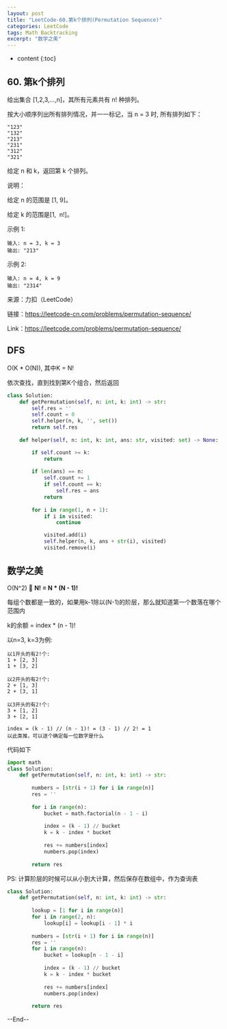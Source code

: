 ```yaml
---
layout: post
title: "LeetCode-60.第k个排列(Permutation Sequence)"
categories: LeetCode
tags: Math Backtracking
excerpt: "数学之美"
---
```


* content
{:toc}

## 60. 第k个排列

给出集合 [1,2,3,…,n]，其所有元素共有 n! 种排列。

按大小顺序列出所有排列情况，并一一标记，当 n = 3 时, 所有排列如下：

```
"123"
"132"
"213"
"231"
"312"
"321"
```

给定 n 和 k，返回第 k 个排列。

说明：

给定 n 的范围是 [1, 9]。

给定 k 的范围是[1,  n!]。

示例 1:

```
输入: n = 3, k = 3
输出: "213"
```

示例 2:

```
输入: n = 4, k = 9
输出: "2314"
```

来源：力扣（LeetCode）

链接：https://leetcode-cn.com/problems/permutation-sequence/

Link：https://leetcode.com/problems/permutation-sequence/

## DFS

O(K * O(N)), 其中K = N!

依次查找，直到找到第K个组合，然后返回

```python
class Solution:
    def getPermutation(self, n: int, k: int) -> str:
        self.res = ''
        self.count = 0
        self.helper(n, k, '', set())
        return self.res
        
    def helper(self, n: int, k: int, ans: str, visited: set) -> None:

        if self.count >= k:
            return
        
        if len(ans) == n:
            self.count += 1
            if self.count == k:
                self.res = ans
            return
        
        for i in range(1, n + 1):
            if i in visited:
                continue

            visited.add(i)
            self.helper(n, k, ans + str(i), visited)
            visited.remove(i)
```

## 数学之美

O(N^2)

**N! = N * (N - 1)!**
 
每组个数都是一致的，如果用k-1除以(N-1)的阶层，那么就知道第一个数落在哪个范围内

k的余额 = index * (n - 1)!

以n=3, k=3为例:

```
以1开头的有2!个:
1 + [2, 3]
1 + [3, 2]

以2开头的有2!个:
2 + [1, 3]
2 + [3, 1]

以3开头的有2!个:
3 + [1, 2]
3 + [2, 1]

index = (k - 1) // (n - 1)! = (3 - 1) // 2! = 1
以此类推，可以逐个确定每一位数字是什么
```

代码如下

```python
import math
class Solution:
    def getPermutation(self, n: int, k: int) -> str:
        
        numbers = [str(i + 1) for i in range(n)]
        res = ''
        
        for i in range(n):
            bucket = math.factorial(n - 1 - i)
            
            index = (k - 1) // bucket
            k = k - index * bucket
            
            res += numbers[index]
            numbers.pop(index)
        
        return res
```

PS: 计算阶层的时候可以从小到大计算，然后保存在数组中，作为查询表

```python
class Solution:
    def getPermutation(self, n: int, k: int) -> str:
                
        lookup = [1 for i in range(n)]
        for i in range(2, n):
            lookup[i] = lookup[i - 1] * i
        
        numbers = [str(i + 1) for i in range(n)]
        res = ''
        for i in range(n):
            bucket = lookup[n - 1 - i]
            
            index = (k - 1) // bucket
            k = k - index * bucket
            
            res += numbers[index]
            numbers.pop(index)
        
        return res
```

--End--